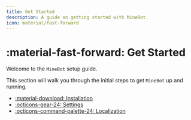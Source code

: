 ```yaml
---
title: Get Started
description: A guide on getting started with MineBot.
icon: material/fast-forward
---
```


# :material-fast-forward: Get Started

Welcome to the `MineBot` setup guide. 

This section will walk you through the initial steps to get `MineBot` up and running.

<div class="grid cards" markdown>

- [:material-download: Installation](../installation/index.md)
- [:octicons-gear-24: Settings](../configuration/index.md)
- [:octicons-command-palette-24: Localization](../localization/index.md)

</div>